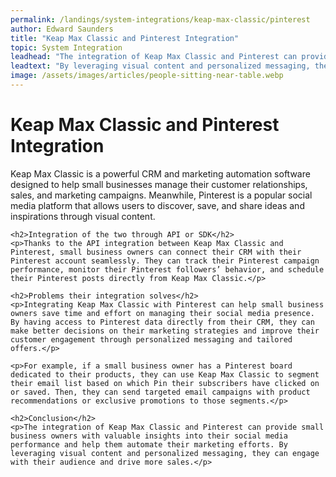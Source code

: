 ```yaml
---
permalink: /landings/system-integrations/keap-max-classic/pinterest
author: Edward Saunders
title: "Keap Max Classic and Pinterest Integration"
topic: System Integration
leadhead: "The integration of Keap Max Classic and Pinterest can provide small business owners with valuable insights into their social media performance and help them automate their marketing efforts"
leadtext: "By leveraging visual content and personalized messaging, they can engage with their audience and drive more sales."
image: /assets/images/articles/people-sitting-near-table.webp
---
```

<div class="arttext">	<h1>Keap Max Classic and Pinterest Integration</h1>
	<p>Keap Max Classic is a powerful CRM and marketing automation software designed to help small businesses manage their customer relationships, sales, and marketing campaigns. Meanwhile, Pinterest is a popular social media platform that allows users to discover, save, and share ideas and inspirations through visual content.</p>

	<h2>Integration of the two through API or SDK</h2>
	<p>Thanks to the API integration between Keap Max Classic and Pinterest, small business owners can connect their CRM with their Pinterest account seamlessly. They can track their Pinterest campaign performance, monitor their Pinterest followers’ behavior, and schedule their Pinterest posts directly from Keap Max Classic.</p>

	<h2>Problems their integration solves</h2>
	<p>Integrating Keap Max Classic with Pinterest can help small business owners save time and effort on managing their social media presence. By having access to Pinterest data directly from their CRM, they can make better decisions on their marketing strategies and improve their customer engagement through personalized messaging and tailored offers.</p>

	<p>For example, if a small business owner has a Pinterest board dedicated to their products, they can use Keap Max Classic to segment their email list based on which Pin their subscribers have clicked on or saved. Then, they can send targeted email campaigns with product recommendations or exclusive promotions to those segments.</p>

	<h2>Conclusion</h2>
	<p>The integration of Keap Max Classic and Pinterest can provide small business owners with valuable insights into their social media performance and help them automate their marketing efforts. By leveraging visual content and personalized messaging, they can engage with their audience and drive more sales.</p>
</div>